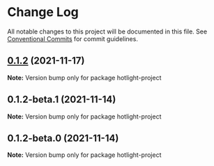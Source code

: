 # Change Log

All notable changes to this project will be documented in this file.
See [Conventional Commits](https://conventionalcommits.org) for commit guidelines.

## [0.1.2](https://github.com/arnklint/hotlight/compare/v0.1.2-beta.1...v0.1.2) (2021-11-17)

**Note:** Version bump only for package hotlight-project





## 0.1.2-beta.1 (2021-11-14)

**Note:** Version bump only for package hotlight-project





## 0.1.2-beta.0 (2021-11-14)

**Note:** Version bump only for package hotlight-project

